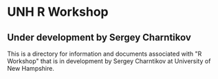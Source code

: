 # UNH R Workshop
## Under development by Sergey Charntikov

This is a directory for information and documents associated with "R Workshop" that is in development by Sergey Charntikov at University of New Hampshire.  